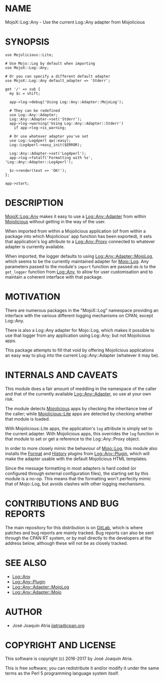 # NAME

MojoX::Log::Any - Use the current Log::Any adapter from Mojolicious

# SYNOPSIS

    use Mojolicious::Lite;

    # Use Mojo::Log by default when importing
    use MojoX::Log::Any;

    # Or you can specify a different default adapter
    use MojoX::Log::Any default_adapter => 'Stderr';

    get '/' => sub {
      my $c = shift;

      app->log->debug('Using Log::Any::Adapter::MojoLog');

      # They can be redefined
      use Log::Any::Adapter;
      Log::Any::Adapter->set('Stderr');
      app->log->warning('Using Log::Any::Adapter::Stderr')
        if app->log->is_warning;

      # Or use whatever adapter you've set
      use Log::Log4perl qw(:easy);
      Log::Log4perl->easy_init($ERROR);

      Log::Any::Adapter->set('Log4perl');
      app->log->fatalf('Formatting with %s', 'Log::Any::Adapter::Log4perl');

      $c->render(text => 'OK!');
    };

    app->start;

# DESCRIPTION

[MojoX::Log::Any](https://metacpan.org/pod/MojoX::Log::Any) makes it easy to use a [Log::Any::Adapter](https://metacpan.org/pod/Log::Any::Adapter) from within
[Mojolicious](https://metacpan.org/pod/Mojolicious) without getting in the way of the user.

When imported from within a Mojolicious application (of from within a
package into which Mojolicious' app function has been exported), it sets
that application's log attribute to a [Log::Any::Proxy](https://metacpan.org/pod/Log::Any::Proxy) connected to
whatever adapter is currently available.

When imported, the logger defaults to using [Log::Any::Adapter::MojoLog](https://metacpan.org/pod/Log::Any::Adapter::MojoLog),
which seems to be the currently maintained adapter for [Mojo::Log](https://metacpan.org/pod/Mojo::Log). Any
parameters passed to the module's `import` function are passed _as is_
to the `get_logger` function from [Log::Any](https://metacpan.org/pod/Log::Any), to allow for user
customisation and to maintain a coherent interface with that package.

# MOTIVATION

There are numerous packages in the "MojoX::Log" namespace providing an
interface with the various different logging mechanisms on CPAN; except
Log::Any.

There is also a Log::Any adapter for Mojo::Log, which makes it
possible to use that logger from any application using Log::Any; but
not Mojolicious apps.

This package attempts to fill that void by offering Mojolicious
applications an easy way to plug into the current Log::Any::Adapter
(whatever it may be).

# INTERNALS AND CAVEATS

This module does a fair amount of meddling in the namespace of the caller and
that of the currently available [Log::Any::Adapter](https://metacpan.org/pod/Log::Any::Adapter), so use at your own risk.

The module detects [Mojolicious](https://metacpan.org/pod/Mojolicious) apps by checking the inheritance tree of the
caller; while [Mojolicious::Lite](https://metacpan.org/pod/Mojolicious::Lite) apps are detected by checking whether that
module is loaded.

With Mojolicious::Lite apps, the application's `log` attribute is simply set
to the current adapter. With Mojolicious apps, this overrides the `log`
function in that module to set or get a reference to the Log::Any::Proxy object.

In order to more closely mimic the behaviour of [Mojo::Log](https://metacpan.org/pod/Mojo::Log), this module also
installs the [Format](https://metacpan.org/pod/Log::Any::Plugin::Format) and
[History](https://metacpan.org/pod/Log::Any::Plugin::History) plugins from [Log::Any::Plugin](https://metacpan.org/pod/Log::Any::Plugin), which
will make the adapter usable with the default Mojolicious HTML templates.

Since the message formatting in most adapters is hard coded (or configured
through external configuration files), the starting set by this module is a
no-op. This means that the formatting won't perfectly mimic that of Mojo::Log,
but avoids clashes with other logging mechanisms.

# CONTRIBUTIONS AND BUG REPORTS

The main repository for this distribution is on
[GitLab](https://gitlab.com/jjatria/MojoX-Log-Any), which is where patches
and bug reports are mainly tracked. Bug reports can also be sent through the
CPAN RT system, or by mail directly to the developers at the address below,
although these will not be as closely tracked.

# SEE ALSO

- [Log::Any](https://metacpan.org/pod/Log::Any)
- [Log::Any::Plugin](https://metacpan.org/pod/Log::Any::Plugin)
- [Log::Any::Adapter::MojoLog](https://metacpan.org/pod/Log::Any::Adapter::MojoLog)
- [Log::Any::Adapter::Mojo](https://metacpan.org/pod/Log::Any::Adapter::Mojo)

# AUTHOR

- José Joaquín Atria <jjatria@cpan.org>

# COPYRIGHT AND LICENSE

This software is copyright (c) 2016-2017 by José Joaquín Atria.

This is free software; you can redistribute it and/or modify it under
the same terms as the Perl 5 programming language system itself.

